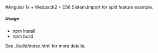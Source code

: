 #Angular 1x + Webpack2 + ES6 Sistem.import for split feature example.


##### Usage
- npm install
- npm build

See ./build/index.html for more details.
